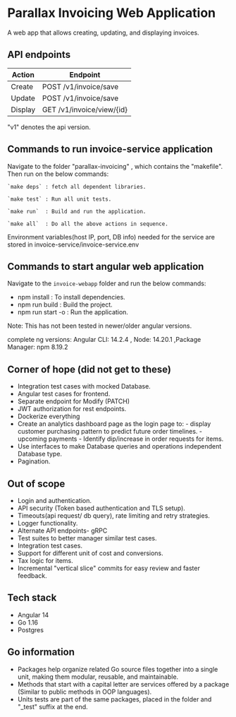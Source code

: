 # Parallax Invoicing Web Application

A web app that allows creating, updating, and displaying invoices.

## API endpoints

| Action  | Endpoint                        |
|---------|---------------------------------|
| Create  | POST   /v1/invoice/save         |
| Update  | POST  /v1/invoice/save          |
| Display | GET    /v1/invoice/view/{id}    |

"v1" denotes the api version.

## Commands to run invoice-service application

Navigate to the folder "parallax-invoicing" , which contains the "makefile". Then run on the below commands:

    `make deps` : fetch all dependent libraries.

    `make test` : Run all unit tests.

    `make run`  : Build and run the application.  
    
    `make all`  : Do all the above actions in sequence.

Environment variables(host IP, port, DB info) needed for the service are stored in invoice-service/invoice-service.env

## Commands to start angular web application

Navigate to the `invoice-webapp` folder and run the below commands:

- npm install  : To install dependencies.
- npm run build  : Build the project.
- npm run start -o  : Run the application.

Note: This has not been tested in newer/older angular versions.

complete ng versions: Angular CLI: 14.2.4 , Node: 14.20.1 ,Package Manager: npm 8.19.2

## Corner of hope (did not get to these)

- Integration test cases with mocked Database.
- Angular test cases for frontend.
- Separate endpoint for Modify (PATCH)
- JWT authorization for rest endpoints.
- Dockerize everything
- Create an analytics dashboard page as the login page to:
        - display customer purchasing pattern to predict future order timelines.
        - upcoming payments
        - Identify dip/increase in order requests for items.
- Use interfaces to make Database queries and operations independent Database type.
- Pagination.

## Out of scope

- Login and authentication.
- API security (Token based authentication and TLS setup).
- Timeouts(api request/ db query), rate limiting and retry strategies.
- Logger functionality.
- Alternate API endpoints- gRPC
- Test suites to better manager similar test cases.
- Integration test cases.
- Support for different unit of cost and conversions.
- Tax logic for items.
- Incremental "vertical slice" commits for easy review and faster feedback.
  
## Tech stack

- Angular 14
- Go 1.16
- Postgres

## Go information

- Packages help  organize related Go source files together into a single unit, making them modular, reusable, and maintainable.
- Methods that start with a capital letter are services offered by a package (Similar to public methods in OOP languages).
- Units tests are part of the same packages, placed in the folder and "_test" suffix at the end.
